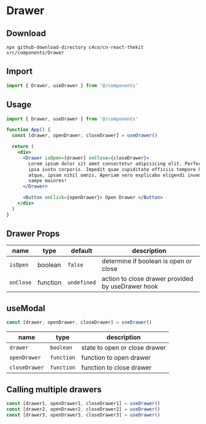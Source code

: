 # Drawer

## Download

```
npx github-download-directory c4co/cn-react-thekit src/components/Drawer
```

## Import

```jsx
import { Drawer, useDrawer } from '@/components'
```

## Usage

```jsx
import { Drawer, useDrawer } from '@/components'

function App() {
  const [drawer, openDrawer, closeDrawer] = useDrawer()

  return (
    <div>
      <Drawer isOpen={drawer} onClose={closeDrawer}>
        Lorem ipsum dolor sit amet consectetur adipisicing elit. Perferendis
        ipsa iusto corporis. Impedit quae cupiditate officiis tempore harum hic
        atque, ipsam nihil omnis. Aperiam vero explicabo eligendi inventore
        saepe maiores!
      </Drawer>

      <Button onClick={openDrawer}> Open Drawer </Button>
    </div>
  )
}
```

## Drawer Props

| name      | type     | default     | description                                       |
| --------- | -------- | ----------- | ------------------------------------------------- |
| `isOpen`  | boolean  | `false`     | determine if boolean is open or close             |
| `onClose` | function | `undefined` | action to close drawer provided by useDrawer hook |

## useModal

```javascript
const [drawer, openDrawer, closeDrawer] = useDrawer()
```

| name          | type       | description                   |
| ------------- | ---------- | ----------------------------- |
| `drawer`      | `boolean`  | state to open or close drawer |
| `openDrawer`  | `function` | function to open drawer       |
| `closeDrawer` | `function` | function to close drawer      |

## Calling multiple drawers

```javascript
const [drawer1, openDrawer1, closeDrawer1] = useDrawer()
const [drawer2, openDrawer2, closeDrawer2] = useDrawer()
const [drawer3, openDrawer3, closeDrawer3] = useDrawer()
```
